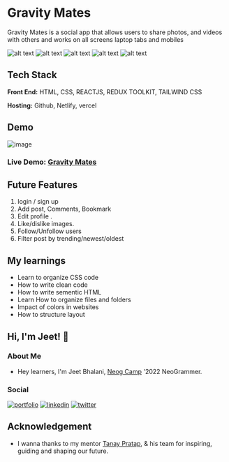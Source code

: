 #  Gravity Mates

Gravity Mates is a social app that allows users to share photos, and videos with others and works on all screens laptop tabs and mobiles

![alt text](https://img.shields.io/badge/-HTML-orange)
![alt text](https://img.shields.io/badge/-CSS-blue)
![alt text](https://img.shields.io/badge/-REACT-blue)
![alt text](https://img.shields.io/badge/-REDUX-blue)
![alt text](https://img.shields.io/badge/-TAILWINDCSS-blue)


## Tech Stack
**Front End:** HTML, CSS, REACTJS, REDUX TOOLKIT, TAILWIND CSS

**Hosting:** Github, Netlify, vercel
 
## Demo
![image](![image](https://user-images.githubusercontent.com/69383785/162261961-508857c5-3342-4a7b-aacd-4f83a70d3eeb.png))

### Live Demo: [Gravity Mates ](https://gravity-mates-p9hsa5aiw-jeetbhalani15.vercel.app/)


## Future Features

1. login / sign up
2. Add post, Comments, Bookmark 
3. Edit profile .
4. Like/dislike images.
5. Follow/Unfollow users 
6. Filter post by trending/newest/oldest

## My learnings
* Learn to organize CSS code
* How to write clean code
* How to write sementic HTML
* Learn How to organize files and folders
* Impact of colors in websites
* How to structure layout 

## Hi, I'm Jeet! 👋
### About Me
* Hey learners, I'm Jeet Bhalani, [Neog Camp](https://neog.camp/) '2022 NeoGrammer.
### Social 
[![portfolio](https://img.shields.io/badge/my_portfolio-000?style=for-the-badge&logo=ko-fi&logoColor=white)](https://jeetbhalani-portfolio.netlify.app/)
[![linkedin](https://img.shields.io/badge/linkedin-0A66C2?style=for-the-badge&logo=linkedin&logoColor=white)](https://www.linkedin.com/in/jeetbhalani/)
[![twitter](https://img.shields.io/badge/twitter-1DA1F2?style=for-the-badge&logo=twitter&logoColor=white)](https://twitter.com/je_et15)

## Acknowledgement
* I wanna thanks to my mentor [Tanay Pratap](https://twitter.com/tanaypratap), & his team for inspiring, guiding and shaping our future.

 
